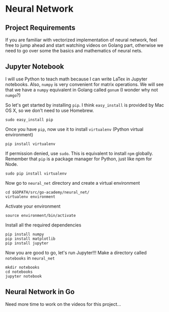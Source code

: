 # Neural Network
## Project Requirements
If you are familiar with vectorized implementation of neural network, feel free to jump ahead
and start watching videos on Golang part, otherwise we need to go over some the basics and 
mathematics of neural nets.

## Jupyter Notebook
I will use Python to teach math because I can write LaTex in Jupyter notebooks. Also, `numpy` is 
very convenient for matrix operations. We will see that we have a `numpy` equivalent in Golang 
called `gonum` (I wonder why not `numgo`?)

So let's get started by installing `pip`. I think `easy_install` is provided by Mac OS X, so we 
don't need to use Homebrew.
```
sudo easy_install pip
```

Once you have `pip`, now use it to install `virtualenv` (Python virtual environment)
```
pip install virtualenv
```

If permission denied, use `sudo`. This is equivalent to install `npm` globally. Remember that `pip`
is a package manager for Python, just like npm for Node.
```
sudo pip install virtualenv
```

Now go to `neural_net` directory and create a virtual environment
```
cd $GOPATH/src/go-academy/neural_net/
virtualenv environment
```

Activate your environment
```
source environment/bin/activate
```

Install all the required dependencies
```
pip install numpy
pip install matplotlib
pip install jupyter
```

Now you are good to go, let's run Jupyter!!! Make a directory called `notebooks` in `neural_net`
```
mkdir notebooks
cd notebooks
jupyter notebook
```

## Neural Network in Go
Need more time to work on the videos for this project...